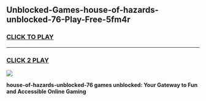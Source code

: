 
## Unblocked-Games-house-of-hazards-unblocked-76-Play-Free-5fm4r
<h3>
<a href="https://premium76.site?title=house-of-hazards-unblocked-76&ref=10A">CLICK TO PLAY</a></h3>
<hr>

<h3>
<a href="https://premium76.site?title=house-of-hazards-unblocked-76&ref=10A">CLICK 2 PLAY</a>
  
</h3>

<a href="https://premium76.site?title=house-of-hazards-unblocked-76&ref=10A"><img src="https://clearcache.store/games.png"></a>


**house-of-hazards-unblocked-76 games unblocked: Your Gateway to Fun and Accessible Online Gaming**
